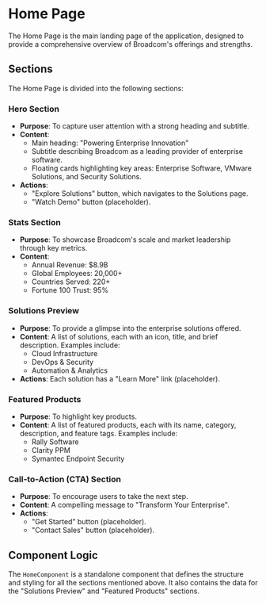 # Home Page

The Home Page is the main landing page of the application, designed to provide a comprehensive overview of Broadcom's offerings and strengths.

## Sections

The Home Page is divided into the following sections:

### Hero Section

-   **Purpose**: To capture user attention with a strong heading and subtitle.
-   **Content**: 
    -   Main heading: "Powering Enterprise Innovation"
    -   Subtitle describing Broadcom as a leading provider of enterprise software.
    -   Floating cards highlighting key areas: Enterprise Software, VMware Solutions, and Security Solutions.
-   **Actions**:
    -   "Explore Solutions" button, which navigates to the Solutions page.
    -   "Watch Demo" button (placeholder).

### Stats Section

-   **Purpose**: To showcase Broadcom's scale and market leadership through key metrics.
-   **Content**:
    -   Annual Revenue: $8.9B
    -   Global Employees: 20,000+
    -   Countries Served: 220+
    -   Fortune 100 Trust: 95%

### Solutions Preview

-   **Purpose**: To provide a glimpse into the enterprise solutions offered.
-   **Content**: A list of solutions, each with an icon, title, and brief description. Examples include:
    -   Cloud Infrastructure
    -   DevOps & Security
    -   Automation & Analytics
-   **Actions**: Each solution has a "Learn More" link (placeholder).

### Featured Products

-   **Purpose**: To highlight key products.
-   **Content**: A list of featured products, each with its name, category, description, and feature tags. Examples include:
    -   Rally Software
    -   Clarity PPM
    -   Symantec Endpoint Security

### Call-to-Action (CTA) Section

-   **Purpose**: To encourage users to take the next step.
-   **Content**: A compelling message to "Transform Your Enterprise".
-   **Actions**:
    -   "Get Started" button (placeholder).
    -   "Contact Sales" button (placeholder).

## Component Logic

The `HomeComponent` is a standalone component that defines the structure and styling for all the sections mentioned above. It also contains the data for the "Solutions Preview" and "Featured Products" sections. 